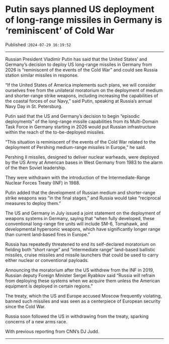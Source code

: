 # Putin says planned US deployment of long-range missiles in Germany is ‘reminiscent’ of Cold War

Published :`2024-07-29 16:19:52`

---

Russian President Vladimir Putin has said that the United States’ and Germany’s decision to deploy US long-range missiles in Germany from 2026 is “reminiscent of the events of the Cold War” and could see Russia station similar missiles in response.

“If the United States of America implements such plans, we will consider ourselves free from the unilateral moratorium on the deployment of medium and shorter-range strike weapons, including increasing the capabilities of the coastal forces of our Navy,” said Putin, speaking at Russia’s annual Navy Day in St. Petersburg.

Putin said that the US and Germany’s decision to begin “episodic deployments” of the long-range missile capabilities from its Multi-Domain Task Force in Germany starting in 2026 would put Russian infrastructure within the reach of the to-be-deployed missiles.

“This situation is reminiscent of the events of the Cold War related to the deployment of Pershing medium-range missiles in Europe,” he said.

Pershing II missiles, designed to deliver nuclear warheads, were deployed by the US Army at American bases in West Germany from 1983 to the alarm of the then Soviet leadership.

They were withdrawn with the introduction of the Intermediate-Range Nuclear Forces Treaty (INF) in 1988.

Putin added that the development of Russian medium and shorter-range strike weapons was “in the final stages,” and Russia would take “reciprocal measures to deploy them.”

The US and Germany in July issued a joint statement on the deployment of weapons systems in Germany, saying that “when fully developed, these conventional long-range fire units will include SM-6, Tomahawk, and developmental hypersonic weapons, which have significantly longer range than current land-based fires in Europe.”

Russia has repeatedly threatened to end its self-declared moratorium on fielding both “short range” and “intermediate range” land-based ballistic missiles, cruise missiles and missile launchers that could be used to carry either nuclear or conventional payloads.

Announcing the moratorium after the US withdrew from the INF in 2019, Russian deputy Foreign Minister Sergei Ryabkov said “Russia will refrain from deploying these systems when we acquire them unless the American equipment is deployed in certain regions.”

The treaty, which the US and Europe accused Moscow frequently violating, banned such missiles and was seen as a centerpiece of European security since the Cold War.

Russia soon followed the US in withdrawing from the treaty, sparking concerns of a new arms race.

With previous reporting from CNN’s DJ Judd.

---

